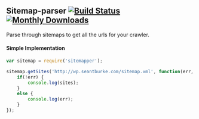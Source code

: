 ## Sitemap-parser [![Build Status](https://travis-ci.org/hawaiianchimp/sitemapper.svg?branch=master)](https://travis-ci.org/hawaiianchimp/sitemapper) [![Monthly Downloads](https://img.shields.io/npm/dm/sitemapper.svg)](https://www.npmjs.com/package/sitemapper)

Parse through sitemaps to get all the urls for your crawler.

#### Simple Implementation
```javascript
var sitemap = require('sitemapper');

sitemap.getSites('http://wp.seantburke.com/sitemap.xml', function(err, sites) {
	if(!err) {
		console.log(sites);
	}
	else {
		console.log(err);
	}
});
```
